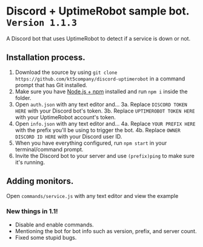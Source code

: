 # Discord + UptimeRobot sample bot. `Version 1.1.3`
A Discord bot that uses UptimeRobot to detect if a service is down or not.

## Installation process.
1. Download the source by using `git clone https://github.com/kt5company/discord-uptimerobot` in a command prompt that has Git installed.
2. Make sure you have [Node.js + npm](https://nodejs.org/en/) installed and run `npm i` inside the folder.
3. Open `auth.json` with any text editor and...
3a. Replace `DISCORD TOKEN HERE` with your Discord bot's token.
3b. Replace `UPTIMEROBOT TOKEN HERE` with your UptimeRobot account's token.
4. Open `info.json` with any text editor and...
4a. Replace `YOUR PREFIX HERE` with the prefix you'll be using to trigger the bot.
4b. Replace `OWNER DISCORD ID HERE` with your Discord user ID.
5. When you have everything configured, run `npm start` in your terminal/command prompt.
6. Invite the Discord bot to your server and use `(prefix)ping` to make sure it's running.

## Adding monitors.
Open `commands/service.js` with any text editor and view the example 

### New things in 1.1!
* Disable and enable commands.
* Mentioning the bot for bot info such as version, prefix, and server count.
* Fixed some stupid bugs.
